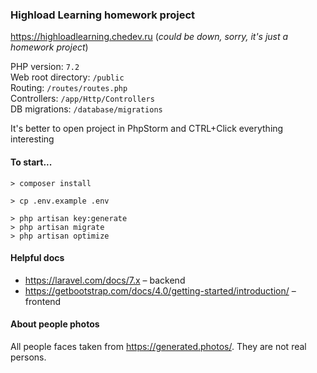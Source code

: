 ### Highload Learning homework project

https://highloadlearning.chedev.ru (_could be down, sorry, it's just a homework project_)

PHP version: `7.2`  
Web root directory: `/public`  
Routing: `/routes/routes.php`  
Controllers: `/app/Http/Controllers`  
DB migrations: `/database/migrations`

It's better to open project in PhpStorm and CTRL+Click everything interesting

#### To start...

```
> composer install

> cp .env.example .env

> php artisan key:generate
> php artisan migrate
> php artisan optimize 
```

#### Helpful docs

- https://laravel.com/docs/7.x – backend
- https://getbootstrap.com/docs/4.0/getting-started/introduction/ – frontend

#### About people photos

All people faces taken from https://generated.photos/. They are not real persons.